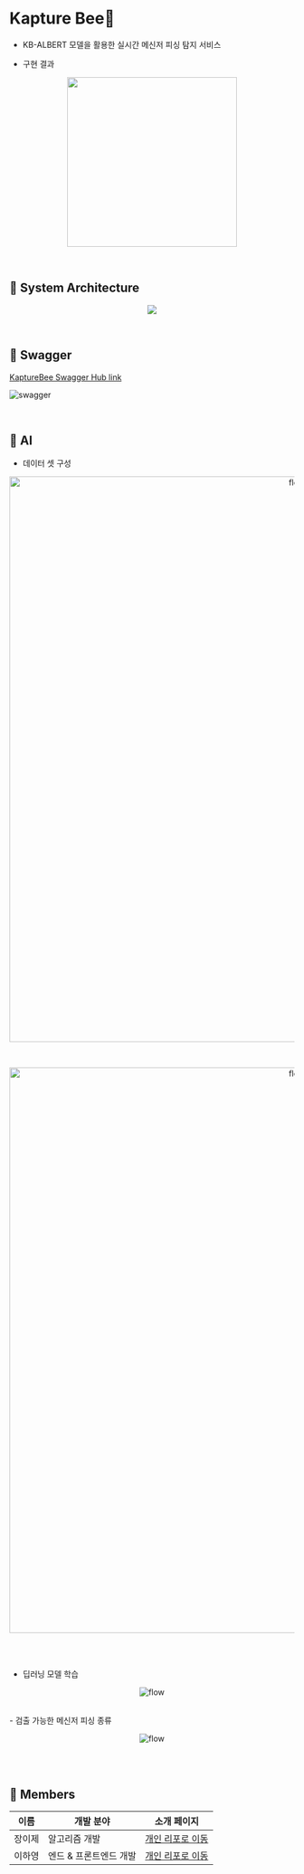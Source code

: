 # **Kapture Bee**🐝

- KB-ALBERT 모델을 활용한 실시간 메신저 피싱 탐지 서비스



- 구현 결과
<p align="center">
 <img width="300"  src="https://user-images.githubusercontent.com/55429156/130920607-b92125d4-ab59-4c57-88cd-34727d6bdfc2.gif">
 </p>

<br>

## **📍 System Architecture**

<p align="center">  
  <img src="https://user-images.githubusercontent.com/55429156/137872196-ecd6566f-7981-4a14-b032-051a11235c30.png">
</p>

<br>

## **📍 Swagger**

[KaptureBee Swagger Hub link](https://app.swaggerhub.com/apis/hayoung1214/KaptureBee_API/1.0)

<p >
<img alt="swagger" src="https://user-images.githubusercontent.com/55429156/130923753-1a6d8cdf-1a19-466c-893e-76ed645b76fa.PNG">
</p>

<br>

## **📍 AI**
- 데이터 셋 구성

<p align="center">
<img width="1000" alt="flow" src="https://user-images.githubusercontent.com/55429156/137873615-83d1e09a-8af5-4c28-bc70-ea819efff239.png">
</p>
<br>
<p align="center">
<img width="1000" alt="flow" src="https://user-images.githubusercontent.com/55429156/137872389-c5f17364-bc38-47ef-bf83-a7841ab0e705.png">
</p>
<br>
<br>

- 딥러닝 모델 학습
<p align="center">
<img alt="flow" src="https://user-images.githubusercontent.com/55429156/137873051-28a2e89f-9ffa-45e9-acf9-e2bb2f421dc5.png">
</p>
<br>
- 검출 가능한 메신저 피싱 종류
<p align="center">
<img alt="flow" src="https://user-images.githubusercontent.com/55429156/137873065-b5f487e4-935e-461a-9776-5dafee8869b3.png">
</p>

<br>


<br>

## **📍 Members**

| 이름       | 개발 분야                          | 소개 페이지                                         |
| ------------------------------- | -------------------------------------------- | -------------------------------------------------- |
| 장이제 |         알고리즘 개발                      | [개인 리포로 이동](https://github.com/yds04312)  |
| 이하영   |           엔드 & 프론트엔드 개발              | [개인 리포로 이동](https://github.com/hayoung1214) |

